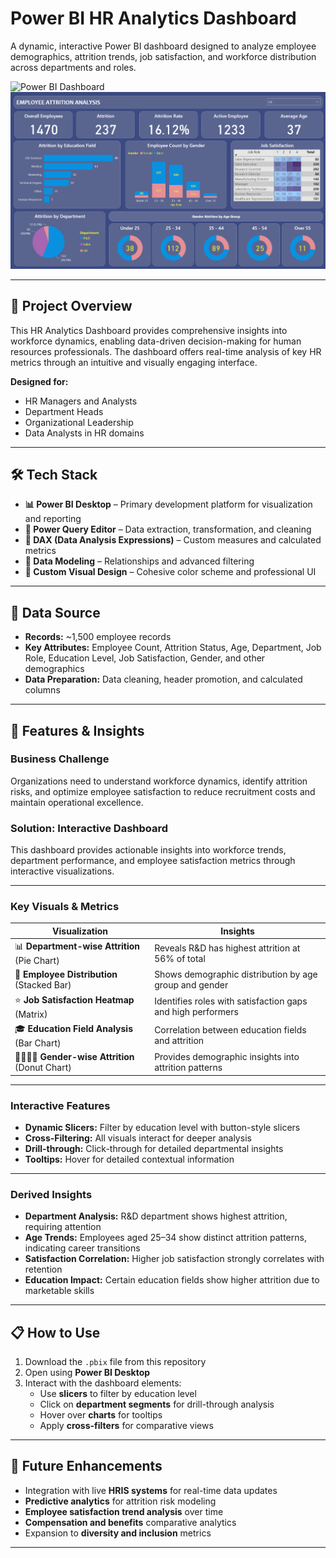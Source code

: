 # Power BI HR Analytics Dashboard

A dynamic, interactive Power BI dashboard designed to analyze employee demographics, attrition trends, job satisfaction, and workforce distribution across departments and roles.

![Power BI Dashboard](https://github.com/Sutvij/HR-Analytics-Dashboard/blob/main/Employee%20Attrition.pbix)
![HR Analytics Dashboard Screenshot](https://github.com/Sutvij/HR-Analytics-Dashboard/blob/main/Employee%20Attrition.png)  


---

## 📖 Project Overview
This HR Analytics Dashboard provides comprehensive insights into workforce dynamics, enabling data-driven decision-making for human resources professionals. The dashboard offers real-time analysis of key HR metrics through an intuitive and visually engaging interface.

**Designed for:**
- HR Managers and Analysts  
- Department Heads  
- Organizational Leadership  
- Data Analysts in HR domains  

---

## 🛠️ Tech Stack
- **📊 Power BI Desktop** – Primary development platform for visualization and reporting  
- **📂 Power Query Editor** – Data extraction, transformation, and cleaning  
- **🧠 DAX (Data Analysis Expressions)** – Custom measures and calculated metrics  
- **📝 Data Modeling** – Relationships and advanced filtering  
- **🎨 Custom Visual Design** – Cohesive color scheme and professional UI  

---

## 📁 Data Source
- **Records:** ~1,500 employee records  
- **Key Attributes:** Employee Count, Attrition Status, Age, Department, Job Role, Education Level, Job Satisfaction, Gender, and other demographics  
- **Data Preparation:** Data cleaning, header promotion, and calculated columns  

---

## 🚀 Features & Insights

### Business Challenge
Organizations need to understand workforce dynamics, identify attrition risks, and optimize employee satisfaction to reduce recruitment costs and maintain operational excellence.

### Solution: Interactive Dashboard
This dashboard provides actionable insights into workforce trends, department performance, and employee satisfaction metrics through interactive visualizations.

---

### Key Visuals & Metrics

| Visualization | Insights |
|---------------|----------|
| 📊 **Department-wise Attrition** (Pie Chart) | Reveals R&D has highest attrition at 56% of total |
| 👥 **Employee Distribution** (Stacked Bar) | Shows demographic distribution by age group and gender |
| ⭐ **Job Satisfaction Heatmap** (Matrix) | Identifies roles with satisfaction gaps and high performers |
| 🎓 **Education Field Analysis** (Bar Chart) | Correlation between education fields and attrition |
| 👨‍💼👩‍💼 **Gender-wise Attrition** (Donut Chart) | Provides demographic insights into attrition patterns |

---

### Interactive Features
- **Dynamic Slicers:** Filter by education level with button-style slicers  
- **Cross-Filtering:** All visuals interact for deeper analysis  
- **Drill-through:** Click-through for detailed departmental insights  
- **Tooltips:** Hover for detailed contextual information  

---

### Derived Insights
- **Department Analysis:** R&D department shows highest attrition, requiring attention  
- **Age Trends:** Employees aged 25–34 show distinct attrition patterns, indicating career transitions  
- **Satisfaction Correlation:** Higher job satisfaction strongly correlates with retention  
- **Education Impact:** Certain education fields show higher attrition due to marketable skills  

---

## 📋 How to Use
1. Download the `.pbix` file from this repository  
2. Open using **Power BI Desktop**  
3. Interact with the dashboard elements:  
   - Use **slicers** to filter by education level  
   - Click on **department segments** for drill-through analysis  
   - Hover over **charts** for tooltips  
   - Apply **cross-filters** for comparative views  

---

## 🔮 Future Enhancements
- Integration with live **HRIS systems** for real-time data updates  
- **Predictive analytics** for attrition risk modeling  
- **Employee satisfaction trend analysis** over time  
- **Compensation and benefits** comparative analytics  
- Expansion to **diversity and inclusion** metrics  

---
